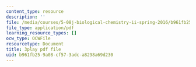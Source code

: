 ```yaml
---
content_type: resource
description: ''
file: /media/courses/5-08j-biological-chemistry-ii-spring-2016/b961fb259a08cf573adca8298a69d230_itczDSdRY00.pdf
file_type: application/pdf
learning_resource_types: []
ocw_type: OCWFile
resourcetype: Document
title: 3play pdf file
uid: b961fb25-9a08-cf57-3adc-a8298a69d230
---
```

